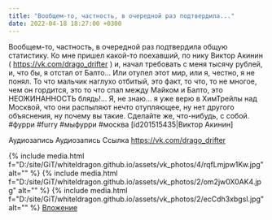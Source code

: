 ```yaml
---
title: "Вообщем-то, частность, в очередной раз подтвердила..."
date: 2022-04-18 18:27:00 +0300
---
```


Вообщем-то, частность, в очередной раз подтвердила общую статистику.
Ко мне пришел какой-то поехавший, по нику Виктор Акинин ( https://vk.com/drago_drifter ) и, начал требовать с меня тысячу рублей, и, что бы, я отстал от Балто...
Или отупел этот мир, или я, честно, я не понял. То что мальчик наглухо отбитый, это факт, то что, то не многое, чем он гордится, это то что спал между Майком и Балто, это НЕОЖИНАННОСТЬ блядь!...
Я, не знаю... я уже верю в ХимТрейлы над Москвой, что они распыляют нечто отупляющее, ну нет другого объяснения, ну почему вы такие. Сделайте же, что-нибудь, с собой.
#фурри #furry #мыфурри #москва [id201515435|Виктор Акинин]


Аудиозапись
Аудиозапись
Ссылка
https://vk.com/drago_drifter

{% include media.html f="D:/site/GiT/whiteldragon.github.io/assets/vk_photos/4/rqfLmjpw1Kw.jpg" alt="" %}
{% include media.html f="D:/site/GiT/whiteldragon.github.io/assets/vk_photos/2/om2jw0X0AK4.jpg" alt="" %}
{% include media.html f="D:/site/GiT/whiteldragon.github.io/assets/vk_photos/2/ecCdh3xbgsI.jpg" alt="" %}
[Вложение](https://vk.com/drago_drifter)
